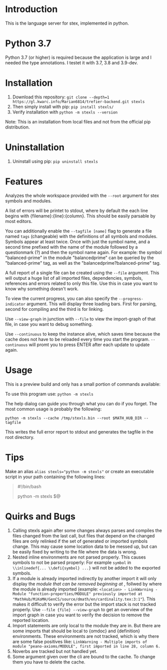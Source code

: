 # Introduction

This is the language server for stex, implemented in python.

# Python 3.7

Python 3.7 (or higher) is required because the application is large and I needed the type annotations.
I testet it with 3.7, 3.8 and 3.9-dev.

# Installation

1. Download this repository: `git clone --depth=1 https://gl.kwarc.info/Marian6814/trefier-backend.git stexls`
2. Then simply install with pip: `pip install stexls/`
3. Verify installation with `python -m stexls --version`

Note: This is an installation from local files and not from the official pip distribution.

# Uninstallation

1. Uninstall using pip: `pip uninstall stexls`

# Features

Analyzes the whole workspace provided with the `--root` argument for stex symbols and
modules.


A list of errors will be printet to stdout, where by default the each line begins with
{filename}:{line}:{column}. This should be easily parsable by most editors.


You can additionally enable the `--tagfile [name]` flag to generate a file named `tags` (changeable)
with the definitions of all symbols and modules.
Symbols appear at least twice. Once with just the symbol name, and a second time prefixed with
the name of the module followed by a questionmark (?) and then the symbol name again.
For example: the symbol "balanced-prime" in the module "balancedprime" can be queried by
the "balanced-prime" tag, as well as the "balancedprime?balanced-prime" tag.


A full report of a single file can be created using the `--file` argument.
This will output a huge list of all imported files, dependencies, symbols, references and
errors related to only this file.
Use this in case you want to know why something doesn't work.

To view the current progress, you can also specify the `--progress-indicator` argument.
This will display three loading bars. First for parsing, second for compiling and the
third is for linking.

Use `--view-graph` in junction with `--file` to view the import-graph of that file,
in case you want to debug something.


Use `--continuous` to keep the instance alive, which saves time because the cache
does not have to be reloaded every time you start the program.
`--continuous` will promt you to press ENTER after each update to update again.

# Usage

This is a preview build and only has a small portion of commands available:

To use this program use: `python -m stexls`


The help dialog can guide you through what you can do if you forget.
The most common usage is probably the following:


`python -m stexls --cache /tmp/stexls.bin --root $MATH_HUB_DIR --tagfile`


This writes the full error report to stdout and generates the tagfile
in the root directory.

# Tips

Make an alias `alias stexls="python -m stexls"` or create an
executable script in your path containing the following lines:

> #!/bin/bash
>
> python -m stexls $@

# Quirks and Bugs

1. Calling stexls again after some changes always parses and compiles the files changed from the last call, but files that depend on the changed files
are only relinked if the set of generated or imported symbols change. This may cause some location data to be messed up, but can be easily fixed by
writing to the file where the data is wrong.
2. Nested inline environments are not parsed properly. This causes symbols to not be parsed properly: For example `symbol` in `\\inlinedef{... \\defi{symbol} ...}` will not be added to the exported symbols.
3. If a module is already imported indirectly by another import it will only display the *module that can be removed beginning at <location>*, follwed by
where the module is already imported (example: `<location> - LinkWarning - Module "function-properties/MODULE" previously imported at "MathHub/MiKoMH/GenCS/source/dmath/en/cardinality.tex:3:1"`). This makes it difficult to verify the error but the import stack is not tracked properly. Use `--file {file} --view-graph` to
get an overview of the import graph in case you want to verify the decision to remove the reported location.
4. Import statements are only local to the module they are in. But there are some imports that should be local to {omdoc} and {definition} environments.
These environments are not tracked, which is why there are some false positives like: `LinkWarning - Multiple imports of module "peano-axioms/MODULE", first imported in line 28, column 6.`
5. Noverbs are tracked but not handled yet.
6. Some argument given over the cli are bound to the cache. To change them you have to delete the cache.

